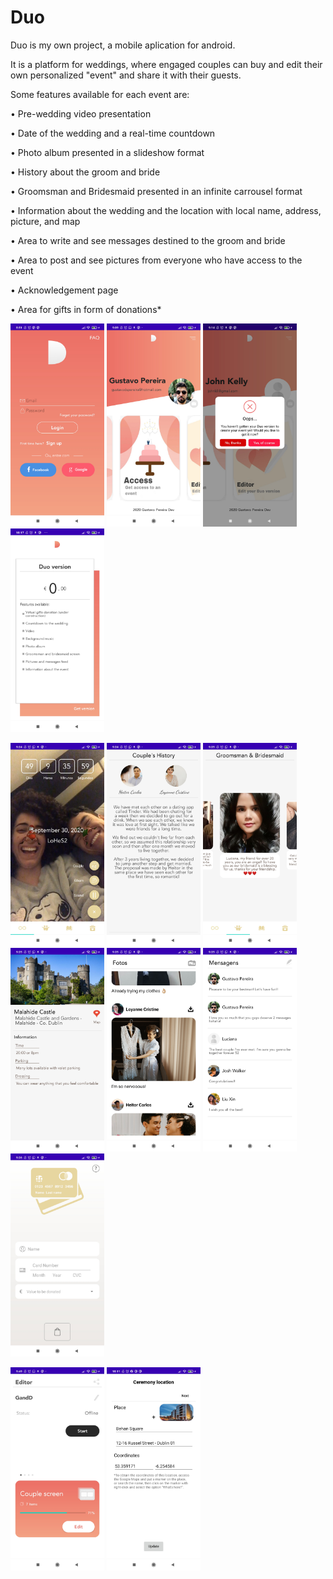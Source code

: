 # Duo

Duo is my own project, a mobile aplication for android.

It is a platform for weddings, where engaged couples can buy and edit their own personalized "event" and share it with their guests.

Some features available for each event are:

• Pre-wedding video presentation

•	Date of the wedding and a real-time countdown

•	Photo album presented in a slideshow format

•	History about the groom and bride

•	Groomsman and Bridesmaid presented in an infinite carrousel format

•	Information about the wedding and the location with local name, address, picture, and map

•	Area to write and see messages destined to the groom and bride

•	Area to post and see pictures from everyone who have access to the event

•	Acknowledgement page

•	Area for gifts in form of donations*

<p float="left"> 
  <img src=https://github.com/gustavodsp/Duo/blob/master/Screenshots/Home%20screen.jpg width=150px>
  <img src=https://github.com/gustavodsp/Duo/blob/master/Screenshots/Logged%20in.jpg width=150px>
  <img src=https://github.com/gustavodsp/Duo/blob/master/Screenshots/Error2.jpg width=150px>
  <img src=https://github.com/gustavodsp/Duo/blob/master/Screenshots/Buy%20Event.jpg width=150px>
</p>
<p float="left"> 
  <img src=https://github.com/gustavodsp/Duo/blob/master/Screenshots/Event%20Home.jpg width=150px>
  <img src=https://github.com/gustavodsp/Duo/blob/master/Screenshots/Event%20History.jpg width=150px>
  <img src=https://github.com/gustavodsp/Duo/blob/master/Screenshots/Event%20Carrousel.jpg width=150px>
  <img src=https://github.com/gustavodsp/Duo/blob/master/Screenshots/Event%20Ceremony.jpg width=150px>
  <img src=https://github.com/gustavodsp/Duo/blob/master/Screenshots/Event%20Feed.jpg width=150px>
  <img src=https://github.com/gustavodsp/Duo/blob/master/Screenshots/Event%20Messages.jpg width=150px>
  <img src=https://github.com/gustavodsp/Duo/blob/master/Screenshots/Event%20Donation.jpg width=150px>
</p>
<p float="left"> 
  <img src=https://github.com/gustavodsp/Duo/blob/master/Screenshots/Editor%20Home.jpg width=150px>
  <img src=https://github.com/gustavodsp/Duo/blob/master/Screenshots/Editor%20Ceremony.jpg width=150px>
</p>
